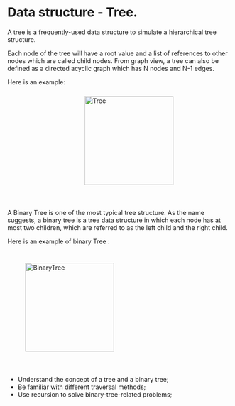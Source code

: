 # Data structure - Tree.

A tree is a frequently-used data structure to simulate a hierarchical tree structure.

Each node of the tree will have a root value and a list of references to other nodes which are called child nodes. From graph view, a tree can also be defined as a directed acyclic graph which has N nodes and N-1 edges.

Here is an example:
<img src="https://www.charliechen.cn/wp-content/uploads/2019/10/tree.png" alt="Tree" height="200" style="vertical-align:top; margin:40px">

A Binary Tree is one of the most typical tree structure. As the name suggests, a binary tree is a tree data structure in which each node has at most two children, which are referred to as the left child and the right child.

Here is an example of binary Tree :
<img src="https://static.javatpoint.com/ds/images/binary-tree.png" alt="BinaryTree" height="200" style="vertical-align:top; margin:40px">

- Understand the concept of a tree and a binary tree;
- Be familiar with different traversal methods;
- Use recursion to solve binary-tree-related problems;
